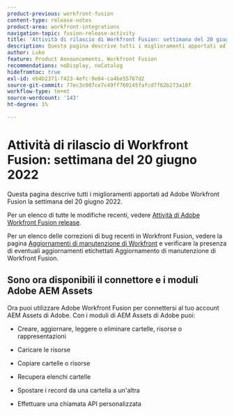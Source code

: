 ```yaml
---
product-previous: workfront-fusion
content-type: release-notes
product-area: workfront-integrations
navigation-topic: fusion-release-activity
title: 'Attività di rilascio di Workfront Fusion: settimana del 20 giugno 2022'
description: Questa pagina descrive tutti i miglioramenti apportati ad Adobe Workfront Fusion la settimana del 20 giugno 2022.
author: Luke
feature: Product Announcements, Workfront Fusion
recommendations: noDisplay, noCatalog
hidefromtoc: true
exl-id: eb4b2371-f423-4efc-9e04-ca4be55767d2
source-git-commit: 77ec3c007ce7c49ff760145fafcd7f62b273a18f
workflow-type: tm+mt
source-wordcount: '143'
ht-degree: 1%

---
```


# Attività di rilascio di Workfront Fusion: settimana del 20 giugno 2022

Questa pagina descrive tutti i miglioramenti apportati ad Adobe Workfront Fusion la settimana del 20 giugno 2022.

Per un elenco di tutte le modifiche recenti, vedere [Attività di Adobe Workfront Fusion release](/help/workfront-fusion/fusion-product-releases/fusion-release-activity.md).

Per un elenco delle correzioni di bug recenti in Workfront Fusion, vedere la pagina [Aggiornamenti di manutenzione di Workfront](https://experienceleague.adobe.com/docs/workfront-known-issues/releases/current-updates.html?lang=it) e verificare la presenza di eventuali aggiornamenti etichettati Aggiornamento di manutenzione di Workfront Fusion.

## Sono ora disponibili il connettore e i moduli Adobe AEM Assets

Ora puoi utilizzare Adobe Workfront Fusion per connettersi al tuo account AEM Assets di Adobe. Con i moduli di AEM Assets di Adobe puoi:

* Creare, aggiornare, leggere o eliminare cartelle, risorse o rappresentazioni

* Caricare le risorse

* Copiare cartelle o risorse

* Recupera elenchi cartelle

* Spostare i record da una cartella a un&#39;altra

* Effettuare una chiamata API personalizzata
